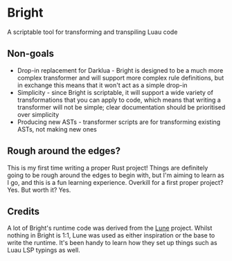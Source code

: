 # Bright
A scriptable tool for transforming and transpiling Luau code

## Non-goals
- Drop-in replacement for Darklua - Bright is designed to be a much more complex transformer and will support more
  complex rule definitions, but in exchange this means that it won't act as a simple drop-in
- Simplicity - since Bright is scriptable, it will support a wide variety of transformations that you can apply to code,
  which means that writing a transformer will not be simple; clear documentation should be prioritised over simplicity
- Producing new ASTs - transformer scripts are for transforming existing ASTs, not making new ones

## Rough around the edges?
This is my first time writing a proper Rust project! Things are definitely going to be rough around the edges to begin
with, but I'm aiming to learn as I go, and this is a fun learning experience. Overkill for a first proper project? Yes.
But worth it? Yes.

## Credits
A lot of Bright's runtime code was derived from the [Lune](https://github.com/lune-org/lune) project. Whilst nothing in
Bright is 1:1, Lune was used as either inspiration or the base to write the runtime. It's been handy to learn how they
set up things such as Luau LSP typings as well.
